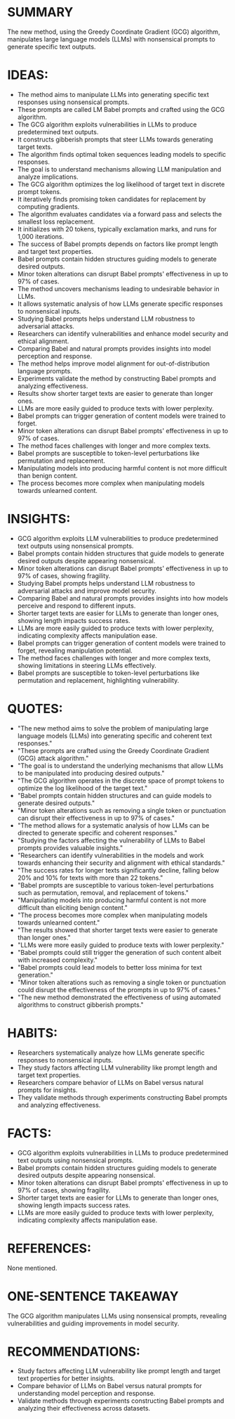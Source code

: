 # SUMMARY
The new method, using the Greedy Coordinate Gradient (GCG) algorithm, manipulates large language models (LLMs) with nonsensical prompts to generate specific text outputs.

# IDEAS:
- The method aims to manipulate LLMs into generating specific text responses using nonsensical prompts.
- These prompts are called LM Babel prompts and crafted using the GCG algorithm.
- The GCG algorithm exploits vulnerabilities in LLMs to produce predetermined text outputs.
- It constructs gibberish prompts that steer LLMs towards generating target texts.
- The algorithm finds optimal token sequences leading models to specific responses.
- The goal is to understand mechanisms allowing LLM manipulation and analyze implications.
- The GCG algorithm optimizes the log likelihood of target text in discrete prompt tokens.
- It iteratively finds promising token candidates for replacement by computing gradients.
- The algorithm evaluates candidates via a forward pass and selects the smallest loss replacement.
- It initializes with 20 tokens, typically exclamation marks, and runs for 1,000 iterations.
- The success of Babel prompts depends on factors like prompt length and target text properties.
- Babel prompts contain hidden structures guiding models to generate desired outputs.
- Minor token alterations can disrupt Babel prompts' effectiveness in up to 97% of cases.
- The method uncovers mechanisms leading to undesirable behavior in LLMs.
- It allows systematic analysis of how LLMs generate specific responses to nonsensical inputs.
- Studying Babel prompts helps understand LLM robustness to adversarial attacks.
- Researchers can identify vulnerabilities and enhance model security and ethical alignment.
- Comparing Babel and natural prompts provides insights into model perception and response.
- The method helps improve model alignment for out-of-distribution language prompts.
- Experiments validate the method by constructing Babel prompts and analyzing effectiveness.
- Results show shorter target texts are easier to generate than longer ones.
- LLMs are more easily guided to produce texts with lower perplexity.
- Babel prompts can trigger generation of content models were trained to forget.
- Minor token alterations can disrupt Babel prompts' effectiveness in up to 97% of cases.
- The method faces challenges with longer and more complex texts.
- Babel prompts are susceptible to token-level perturbations like permutation and replacement.
- Manipulating models into producing harmful content is not more difficult than benign content.
- The process becomes more complex when manipulating models towards unlearned content.

# INSIGHTS:
- GCG algorithm exploits LLM vulnerabilities to produce predetermined text outputs using nonsensical prompts.
- Babel prompts contain hidden structures that guide models to generate desired outputs despite appearing nonsensical.
- Minor token alterations can disrupt Babel prompts' effectiveness in up to 97% of cases, showing fragility.
- Studying Babel prompts helps understand LLM robustness to adversarial attacks and improve model security.
- Comparing Babel and natural prompts provides insights into how models perceive and respond to different inputs.
- Shorter target texts are easier for LLMs to generate than longer ones, showing length impacts success rates.
- LLMs are more easily guided to produce texts with lower perplexity, indicating complexity affects manipulation ease.
- Babel prompts can trigger generation of content models were trained to forget, revealing manipulation potential.
- The method faces challenges with longer and more complex texts, showing limitations in steering LLMs effectively.
- Babel prompts are susceptible to token-level perturbations like permutation and replacement, highlighting vulnerability.

# QUOTES:
- "The new method aims to solve the problem of manipulating large language models (LLMs) into generating specific and coherent text responses."
- "These prompts are crafted using the Greedy Coordinate Gradient (GCG) attack algorithm."
- "The goal is to understand the underlying mechanisms that allow LLMs to be manipulated into producing desired outputs."
- "The GCG algorithm operates in the discrete space of prompt tokens to optimize the log likelihood of the target text."
- "Babel prompts contain hidden structures and can guide models to generate desired outputs."
- "Minor token alterations such as removing a single token or punctuation can disrupt their effectiveness in up to 97% of cases."
- "The method allows for a systematic analysis of how LLMs can be directed to generate specific and coherent responses."
- "Studying the factors affecting the vulnerability of LLMs to Babel prompts provides valuable insights."
- "Researchers can identify vulnerabilities in the models and work towards enhancing their security and alignment with ethical standards."
- "The success rates for longer texts significantly decline, falling below 20% and 10% for texts with more than 22 tokens."
- "Babel prompts are susceptible to various token-level perturbations such as permutation, removal, and replacement of tokens."
- "Manipulating models into producing harmful content is not more difficult than eliciting benign content."
- "The process becomes more complex when manipulating models towards unlearned content."
- "The results showed that shorter target texts were easier to generate than longer ones."
- "LLMs were more easily guided to produce texts with lower perplexity."
- "Babel prompts could still trigger the generation of such content albeit with increased complexity."
- "Babel prompts could lead models to better loss minima for text generation."
- "Minor token alterations such as removing a single token or punctuation could disrupt the effectiveness of the prompts in up to 97% of cases."
- "The new method demonstrated the effectiveness of using automated algorithms to construct gibberish prompts."

# HABITS:
- Researchers systematically analyze how LLMs generate specific responses to nonsensical inputs.
- They study factors affecting LLM vulnerability like prompt length and target text properties.
- Researchers compare behavior of LLMs on Babel versus natural prompts for insights.
- They validate methods through experiments constructing Babel prompts and analyzing effectiveness.

# FACTS:
- GCG algorithm exploits vulnerabilities in LLMs to produce predetermined text outputs using nonsensical prompts.
- Babel prompts contain hidden structures guiding models to generate desired outputs despite appearing nonsensical.
- Minor token alterations can disrupt Babel prompts' effectiveness in up to 97% of cases, showing fragility.
- Shorter target texts are easier for LLMs to generate than longer ones, showing length impacts success rates.
- LLMs are more easily guided to produce texts with lower perplexity, indicating complexity affects manipulation ease.

# REFERENCES:
None mentioned.

# ONE-SENTENCE TAKEAWAY
The GCG algorithm manipulates LLMs using nonsensical prompts, revealing vulnerabilities and guiding improvements in model security.

# RECOMMENDATIONS:
- Study factors affecting LLM vulnerability like prompt length and target text properties for better insights.
- Compare behavior of LLMs on Babel versus natural prompts for understanding model perception and response.
- Validate methods through experiments constructing Babel prompts and analyzing their effectiveness across datasets.